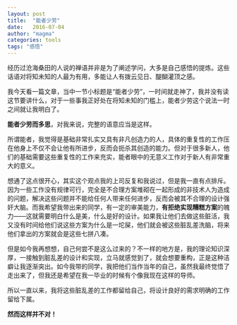 ```yaml
---
layout: post
title:  "能者少劳"
date:   2016-07-04 
author: "magma"
categories: tools
tags: "感悟"
---
```


经历过沧海桑田的人说的禅语并非是为了阐述学问，大多是自己感悟的提炼。这些话语对将知未知的人最为有用，多能让人有拨云见日、醍醐灌顶之感。

我今天看一篇文章，当中一节小标题是“能者少劳”，一时间就走神了，我并没有读这节要讲什么，对于一些事我正好处在将知未知的门槛上，能者少劳这个说法一时之间就让我明白了。

**能者少劳而多思**，对我来说，完整的语意应当是这样。

所谓能者，我觉得是基础非常扎实又具有非凡创造力的人，具体的重复性的工作压在他身上不仅不会让他有所进步，反而会扼杀其创造的能力。但对于很多新人，他们的基础需要这些重复性的工作来充实，能者眼中的无意义工作对于新人有非常重大的意义。

想通了这点很开心，其实这个观点我的上司反复和我说过，但是我一直有点排斥。因为一些工作没有规律可行，完全是不合理方案堆砌在一起形成的非技术人为造成的问题，解决这些问题并不能给任何人带来任何进步，反而会被其不合理的设计强奸大脑。而我希望我带出来的同学，有一定的审美能力，**有拒绝实现糟糕方案**的魄力——这就需要明白什么是美，什么是好的设计。如果我让他们去做这些脏活，我又没有时间给他们说这些方案为什么是一坨屎，他们就会被这些脏乱差洗脑，将来他们拿出的方案就会是这些七拼八凑。

但是如今我再想想，自己何尝不是这么过来的？不一样的地方是，我的理论知识深厚，一接触到脏乱差的设计和实现，立马就感觉到了，就会想要重构，正是这种洁癖让我逐渐突出。如今我带的同学，我把他们当作当年的自己，虽然我最终觉悟了走出来了，但我还是希望在我一毕业的时候有个像我现在这样的导师。

所以一直以来，我将这些脏乱差的工作都留给自己，将设计良好的需求明确的工作留给下属。

**然而这样并不对！**


